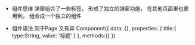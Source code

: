 - 组件思维
  弹窗组合了一些标签， 形成了独立的弹窗功能，
  在其他页面里也要用到， 组合成一个独立的组件
  <dialog />
  页面由组件拼装而成。 组件化思维

- 组件语法
  同于Page 又有异
  Component({
      data: {},
      properties: {
          title:{
              type:String,
              value: '标题'
          }
      },
      methods:{}
  })